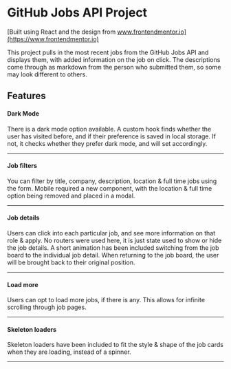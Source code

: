 # GitHub Jobs API Project

[Built using React and the design from www.frontendmentor.io](https://www.frontendmentor.io)

This project pulls in the most recent jobs from the GitHub Jobs API and displays them, with added information on the job on click. The descriptions come through as markdown from the person who submitted them, so some may look different to others.

## Features

#### Dark Mode

There is a dark mode option available. A custom hook finds whether the user has visited before, and if their preference is saved in local storage. If not, it checks whether they prefer dark mode, and will set accordingly.

---

#### Job filters

You can filter by title, company, description, location & full time jobs using the form. Mobile required a new component, with the location & full time option being removed and placed in a modal.

---


#### Job details

Users can click into each particular job, and see more information on that role & apply. No routers were used here, it is just state used to show or hide the job details. A short animation has been included switching from the job board to the individual job detail. When returning to the job board, the user will be brought back to their original position.

---


#### Load more

Users can opt to load more jobs, if there is any. This allows for infinite scrolling through job pages.

---


#### Skeleton loaders

Skeleton loaders have been included to fit the style & shape of the job cards when they are loading, instead of a spinner.

---

